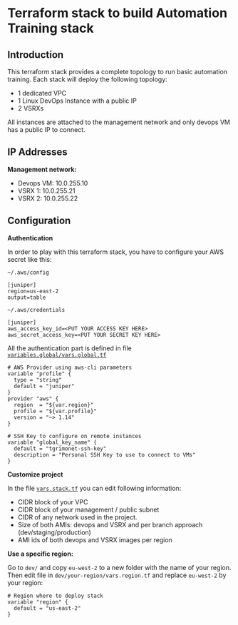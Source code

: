 # Terraform stack to build Automation Training stack

## Introduction

This terraform stack provides a complete topology to run basic automation training. Each stack will deploy the following topology:

- 1 dedicated VPC
- 1 Linux DevOps Instance with a public IP
- 2 VSRXs

All instances are attached to the management network and only devops VM has a public IP to connect.


## IP Addresses

__Management network:__

- Devops VM: 10.0.255.10
- VSRX 1: 10.0.255.21
- VSRX 2: 10.0.255.22

## Configuration

__Authentication__

In order to play with this terraform stack, you have to configure your AWS secret like this:

```
~/.aws/config

[juniper]
region=us-east-2
output=table
```

```
~/.aws/credentials

[juniper]
aws_access_key_id=<PUT YOUR ACCESS KEY HERE>
aws_secret_access_key=<PUT YOUR SECRET KEY HERE>
```

All the authentication part is defined in file [`variables.global/vars.global.tf`](https://git.juniper.net/tgrimonet/terraform.juniper.stacks/blob/master/variables.global/vars.global.tf)

```
# AWS Provider using aws-cli parameters
variable "profile" {
  type = "string"
  default = "juniper"
}
provider "aws" {
  region  = "${var.region}"
  profile = "${var.profile}"
  version = "~> 1.14"
}

# SSH Key to configure on remote instances
variable "global_key_name" {
  default = "tgrimonet-ssh-key"
  description = "Personal SSH Key to use to connect to VMs"
}

```

__Customize project__

In the file [`vars.stack.tf`](https://git.juniper.net/tgrimonet/terraform.juniper.stacks/blob/master/devops.days/vars.stack.tf) you can edit following information:

- CIDR block of your VPC
- CIDR block of your management / public subnet
- CIDR of any network used in the project.
- Size of both AMIs: devops and VSRX and per branch approach (dev/staging/production)
- AMI ids of both devops and VSRX images per region

__Use a specific region:__

Go to `dev/` and copy `eu-west-2` to a new folder with the name of your region. Then edit file in `dev/your-region/vars.region.tf` and replace `eu-west-2` by your region:

```
# Region where to deploy stack
variable "region" {
  default = "us-east-2"
}
```
